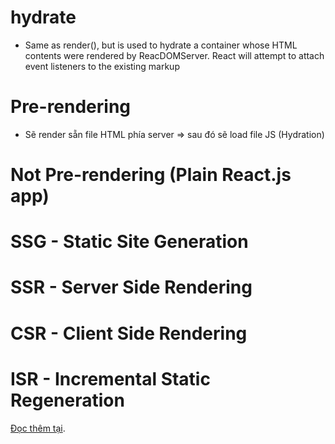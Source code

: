 # hydrate

- Same as render(), but is used to hydrate a container whose HTML contents were rendered by ReacDOMServer. React will attempt to attach event listeners to the existing markup

# Pre-rendering

- Sẽ render sẵn file HTML phía server => sau đó sẽ load file JS (Hydration)

# Not Pre-rendering (Plain React.js app)

# SSG - Static Site Generation

# SSR - Server Side Rendering

# CSR - Client Side Rendering

# ISR - Incremental Static Regeneration

[Đọc thêm tại](https://drive.google.com/file/d/1YKvpah7EiEJido83nWIbA5pfu9O1amUR/view?usp=sharing).
